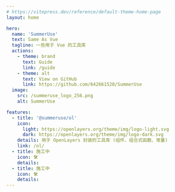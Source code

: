 ```yaml
---
# https://vitepress.dev/reference/default-theme-home-page
layout: home

hero:
  name: 'SummerUse'
  text: Same As Vue
  tagline: 一些用于 Vue 的工具库
  actions:
    - theme: brand
      text: Guide
      link: /guide
    - theme: alt
      text: View on GitHub
      link: https://github.com/642661520/SummerUse
  image:
    src: /summeruse_logo_256.png
    alt: SummerUse

features:
  - title: '@summeruse/ol'
    icon:
      light: https://openlayers.org/theme/img/logo-light.svg
      dark: https://openlayers.org/theme/img/logo-dark.svg
    details: 用于 OpenLayers 封装的工具库 (组件、组合式函数、常量)
    link: /ol/
  - title: 施工中
    icon: 🛠️
    details:
  - title: 施工中
    icon: 🛠️
    details:
---
```


